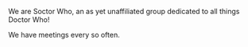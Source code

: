 We are Soctor Who, an as yet unaffiliated group dedicated to all things Doctor Who!

We have meetings every so often.